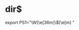 <!-- TITLE: Prompt -->
<!-- SUBTITLE: A quick summary of Prompt -->

# dir$
export PS1="\W\[\e[36m\]\\$\[\e[m\] "
